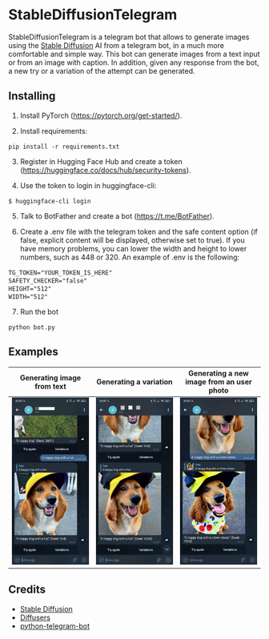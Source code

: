 # StableDiffusionTelegram
StableDiffusionTelegram is a telegram bot that allows to generate images using the [Stable Diffusion](https://github.com/CompVis/stable-diffusion) AI from a telegram bot, in a much more comfortable and simple way. This bot can generate images from a text input or from an image with caption. In addition, given any response from the bot, a new try or a variation of the attempt can be generated.


## Installing
1. Install PyTorch (https://pytorch.org/get-started/).

2. Install requirements:
  ```
  pip install -r requirements.txt
  ```
  
3. Register in Hugging Face Hub and create a token (https://huggingface.co/docs/hub/security-tokens).

4. Use the token to login in huggingface-cli:
  ```
  $ huggingface-cli login
  ```
  
5. Talk to BotFather and create a bot (https://t.me/BotFather).

6. Create a .env file with the telegram token and the safe content option (if false, explicit content will be displayed, otherwise set to true). If you have memory problems, you can lower the width and height to lower numbers, such as 448 or 320. An example of .env is the following:
  ```
  TG_TOKEN="YOUR_TOKEN_IS_HERE"
  SAFETY_CHECKER="false"
  HEIGHT="512"
  WIDTH="512"
  ```
  
7. Run the bot
  ```
  python bot.py
  ```


## Examples
Generating image from text |  Generating a variation   |  Generating a new image from an user photo
:-------------------------:|:-------------------------:|:-------------------------:
![](assets/example1.jpg)   |  ![](assets/example2.jpg) |  ![](assets/example3.jpg)


## Credits

* [Stable Diffusion](https://github.com/CompVis/stable-diffusion)
* [Diffusers](https://github.com/huggingface/diffusers)
* [python-telegram-bot](https://github.com/python-telegram-bot/python-telegram-bot)
